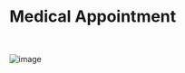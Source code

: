# Medical Appointment
<br>

![image](https://github.com/user-attachments/assets/fad2c385-5b9c-4888-ba0c-207fd1f51e72)
